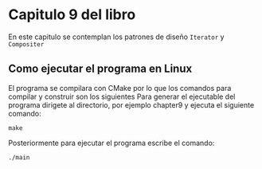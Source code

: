 # Capitulo 9 del libro
En este capitulo se contemplan los patrones de diseño `Iterator` y `Compositer`
## Como ejecutar el programa en Linux
El programa se compilara con CMake por lo que los comandos para compilar y construir son los siguientes
Para generar el ejecutable del programa dirigete al directorio, por ejemplo chapter9 y ejecuta el siguiente comando:
```
make
```
Posteriormente para ejecutar el programa escribe el comando:
```
./main
```